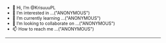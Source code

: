 - 👋 Hi, I’m @KrisuuuPL
- 👀 I’m interested in ...("ANONYMOUS")
- 🌱 I’m currently learning ...("ANONYMOUS")
- 💞️ I’m looking to collaborate on ...("ANONYMOUS")
- 📫 How to reach me ...("ANONYMOUS")

<!---
KrisuuuPL/KrisuuuPL is a ✨ special ✨ repository because its `README.md` (this file) appears on your GitHub profile.
You can click the Preview link to take a look at your changes.
--->
-----------------------------------------------------------------------------------------------------------------------------
